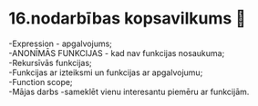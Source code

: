 # 16.nodarbības kopsavilkums :pushpin:

-Expression - apgalvojums;  
-ANONĪMĀS FUNKCIJAS - kad nav funkcijas nosaukuma;  
-Rekursīvās funkcijas;  
-Funkcijas ar izteiksmi un funkcijas ar apgalvojumu;  
-Function scope;  
-Mājas darbs -sameklēt vienu interesantu piemēru ar funkcijām.
